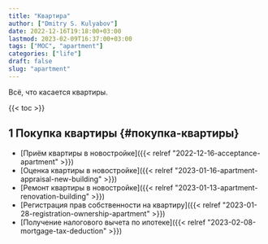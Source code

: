 ```yaml
---
title: "Квартира"
author: ["Dmitry S. Kulyabov"]
date: 2022-12-16T19:18:00+03:00
lastmod: 2023-02-09T16:37:00+03:00
tags: ["MOC", "apartment"]
categories: ["life"]
draft: false
slug: "apartment"
---
```


Всё, что касается квартиры.

<!--more-->

{{< toc >}}


## <span class="section-num">1</span> Покупка квартиры {#покупка-квартиры}

-   [Приём квартиры в новостройке]({{< relref "2022-12-16-acceptance-apartment" >}})
-   [Оценка квартиры в новостройке]({{< relref "2023-01-16-apartment-appraisal-new-building" >}})
-   [Ремонт квартиры в новостройке]({{< relref "2023-01-13-apartment-renovation-building" >}})
-   [Регистрация прав собственности на квартиру]({{< relref "2023-01-28-registration-ownership-apartment" >}})
-   [Получение налогового вычета по ипотеке]({{< relref "2023-02-08-mortgage-tax-deduction" >}})
